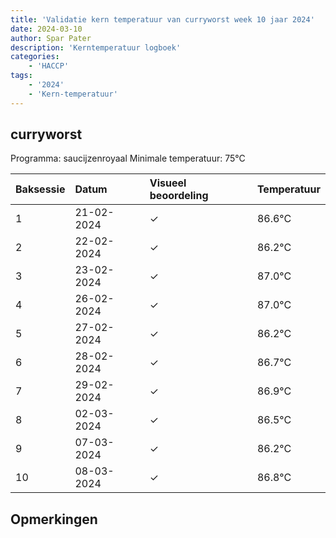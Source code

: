 ```yaml
---
title: 'Validatie kern temperatuur van curryworst week 10 jaar 2024'
date: 2024-03-10
author: Spar Pater
description: 'Kerntemperatuur logboek'
categories:
    - 'HACCP'
tags:
    - '2024'
    - 'Kern-temperatuur'
---
```


## curryworst

Programma: saucijzenroyaal
Minimale temperatuur: 75°C

| Baksessie | Datum | Visueel beoordeling | Temperatuur |
|:---|:---|:---|:---|
| 1 | 21-02-2024 | &check; | 86.6°C |
| 2 | 22-02-2024 | &check; | 86.2°C |
| 3 | 23-02-2024 | &check; | 87.0°C |
| 4 | 26-02-2024 | &check; | 87.0°C |
| 5 | 27-02-2024 | &check; | 86.2°C |
| 6 | 28-02-2024 | &check; | 86.7°C |
| 7 | 29-02-2024 | &check; | 86.9°C |
| 8 | 02-03-2024 | &check; | 86.5°C |
| 9 | 07-03-2024 | &check; | 86.2°C |
| 10 | 08-03-2024 | &check; | 86.8°C |

## Opmerkingen


